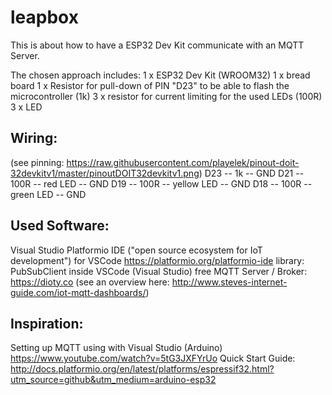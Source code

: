# leapbox
This is about how to have a ESP32 Dev Kit communicate with an MQTT Server.

The chosen approach includes:
1 x ESP32 Dev Kit (WROOM32)
1 x bread board
1 x Resistor for pull-down of PIN "D23" to be able to flash the microcontroller (1k)
3 x resistor for current limiting for the used LEDs (100R)
3 x LED

Wiring:
-------

(see pinning: https://raw.githubusercontent.com/playelek/pinout-doit-32devkitv1/master/pinoutDOIT32devkitv1.png)
D23 -- 1k -- GND
D21 -- 100R -- red LED -- GND
D19 -- 100R -- yellow LED -- GND
D18 -- 100R -- green LED -- GND

Used Software:
--------------

Visual Studio
Platformio IDE ("open source ecosystem for IoT development") for VSCode https://platformio.org/platformio-ide 
library: PubSubClient inside VSCode (Visual Studio)
free MQTT Server / Broker: https://dioty.co (see an overview here: http://www.steves-internet-guide.com/iot-mqtt-dashboards/)


Inspiration:
------------

Setting up MQTT using with Visual Studio (Arduino) https://www.youtube.com/watch?v=5tG3JXFYrUo
Quick Start Guide: http://docs.platformio.org/en/latest/platforms/espressif32.html?utm_source=github&utm_medium=arduino-esp32
